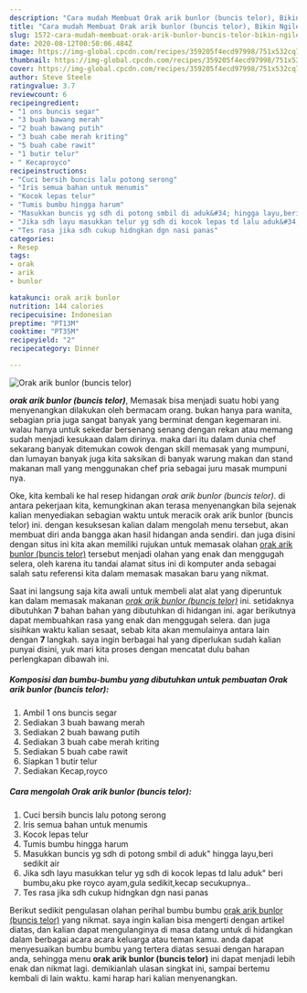 ```yaml
---
description: "Cara mudah Membuat Orak arik bunlor (buncis telor), Bikin Ngiler"
title: "Cara mudah Membuat Orak arik bunlor (buncis telor), Bikin Ngiler"
slug: 1572-cara-mudah-membuat-orak-arik-bunlor-buncis-telor-bikin-ngiler
date: 2020-08-12T00:50:06.484Z
image: https://img-global.cpcdn.com/recipes/359205f4ecd97998/751x532cq70/orak-arik-bunlor-buncis-telor-foto-resep-utama.jpg
thumbnail: https://img-global.cpcdn.com/recipes/359205f4ecd97998/751x532cq70/orak-arik-bunlor-buncis-telor-foto-resep-utama.jpg
cover: https://img-global.cpcdn.com/recipes/359205f4ecd97998/751x532cq70/orak-arik-bunlor-buncis-telor-foto-resep-utama.jpg
author: Steve Steele
ratingvalue: 3.7
reviewcount: 6
recipeingredient:
- "1 ons buncis segar"
- "3 buah bawang merah"
- "2 buah bawang putih"
- "3 buah cabe merah kriting"
- "5 buah cabe rawit"
- "1 butir telur"
- " Kecaproyco"
recipeinstructions:
- "Cuci bersih buncis lalu potong serong"
- "Iris semua bahan untuk menumis"
- "Kocok lepas telur"
- "Tumis bumbu hingga harum"
- "Masukkan buncis yg sdh di potong smbil di aduk&#34; hingga layu,beri sedikit air"
- "Jika sdh layu masukkan telur yg sdh di kocok lepas td lalu aduk&#34; beri bumbu,aku pke royco ayam,gula sedikit,kecap secukupnya.."
- "Tes rasa jika sdh cukup hidngkan dgn nasi panas"
categories:
- Resep
tags:
- orak
- arik
- bunlor

katakunci: orak arik bunlor 
nutrition: 144 calories
recipecuisine: Indonesian
preptime: "PT13M"
cooktime: "PT35M"
recipeyield: "2"
recipecategory: Dinner

---
```



![Orak arik bunlor (buncis telor)](https://img-global.cpcdn.com/recipes/359205f4ecd97998/751x532cq70/orak-arik-bunlor-buncis-telor-foto-resep-utama.jpg)

<b><i>orak arik bunlor (buncis telor)</i></b>, Memasak bisa menjadi suatu hobi yang menyenangkan dilakukan oleh bermacam orang. bukan hanya para wanita, sebagian pria juga sangat banyak yang berminat dengan kegemaran ini. walau hanya untuk sekedar bersenang senang dengan rekan atau memang sudah menjadi kesukaan dalam dirinya. maka dari itu dalam dunia chef sekarang banyak ditemukan cowok dengan skill memasak yang mumpuni, dan lumayan banyak juga kita saksikan di banyak warung makan dan stand makanan mall yang menggunakan chef pria sebagai juru masak mumpuni nya.

Oke, kita kembali ke hal resep hidangan <i>orak arik bunlor (buncis telor)</i>. di antara pekerjaan kita, kemungkinan akan terasa menyenangkan bila sejenak kalian menyediakan sebagian waktu untuk meracik orak arik bunlor (buncis telor) ini. dengan kesuksesan kalian dalam mengolah menu tersebut, akan membuat diri anda bangga akan hasil hidangan anda sendiri. dan juga disini dengan situs ini kita akan memiliki rujukan untuk memasak olahan <u>orak arik bunlor (buncis telor)</u> tersebut menjadi olahan yang enak dan menggugah selera, oleh karena itu tandai alamat situs ini di komputer anda sebagai salah satu referensi kita dalam memasak masakan baru yang nikmat.




Saat ini langsung saja kita awali untuk membeli alat alat yang diperuntuk kan dalam memasak makanan <u><i>orak arik bunlor (buncis telor)</i></u> ini. setidaknya dibutuhkan <b>7</b> bahan bahan yang dibutuhkan di hidangan ini. agar berikutnya dapat membuahkan rasa yang enak dan menggugah selera. dan juga sisihkan waktu kalian sesaat, sebab kita akan memulainya antara lain dengan <b>7</b> langkah. saya ingin berbagai hal yang diperlukan sudah kalian punyai disini, yuk mari kita proses dengan mencatat dulu bahan perlengkapan dibawah ini.

<!--inarticleads1-->

##### Komposisi dan bumbu-bumbu yang dibutuhkan untuk pembuatan Orak arik bunlor (buncis telor):

1. Ambil 1 ons buncis segar
1. Sediakan 3 buah bawang merah
1. Sediakan 2 buah bawang putih
1. Sediakan 3 buah cabe merah kriting
1. Sediakan 5 buah cabe rawit
1. Siapkan 1 butir telur
1. Sediakan  Kecap,royco




<!--inarticleads2-->

##### Cara mengolah Orak arik bunlor (buncis telor):

1. Cuci bersih buncis lalu potong serong
1. Iris semua bahan untuk menumis
1. Kocok lepas telur
1. Tumis bumbu hingga harum
1. Masukkan buncis yg sdh di potong smbil di aduk&#34; hingga layu,beri sedikit air
1. Jika sdh layu masukkan telur yg sdh di kocok lepas td lalu aduk&#34; beri bumbu,aku pke royco ayam,gula sedikit,kecap secukupnya..
1. Tes rasa jika sdh cukup hidngkan dgn nasi panas




Berikut sedikit pengulasan olahan perihal bumbu bumbu <u>orak arik bunlor (buncis telor)</u> yang nikmat. saya ingin kalian bisa mengerti dengan artikel diatas, dan kalian dapat mengulanginya di masa datang untuk di hidangkan dalam berbagai acara acara keluarga atau teman kamu. anda dapat menyesuaikan bumbu bumbu yang tertera diatas sesuai dengan harapan anda, sehingga menu <b>orak arik bunlor (buncis telor)</b> ini dapat menjadi lebih enak dan nikmat lagi. demikianlah ulasan singkat ini, sampai bertemu kembali di lain waktu. kami harap hari kalian menyenangkan.
